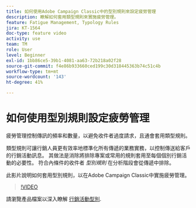 ```yaml
---
title: 如何使用Adobe Campaign Classic中的型別規則來設定疲勞管理
description: 瞭解如何套用類型規則來實施疲勞管理。
feature: Fatigue Management, Typology Rules
jira: KT-1564
doc-type: feature video
activity: use
team: TM
role: User
level: Beginner
exl-id: 1bb86ce5-39b1-4081-aa63-72b218a02f28
source-git-commit: f4e86b933660ced199c30d318445363b74c51c4b
workflow-type: tm+mt
source-wordcount: '143'
ht-degree: 41%

---
```


# 如何使用型別規則設定疲勞管理

疲勞管理控制傳訊的頻率和數量，以避免收件者過度請求，且通會套用類型規則。

類型規則可讓行銷人員更有效率地標準化所有傳遞的業務實務，以控制傳送給客戶的行銷活動訊息。 其做法是消除將排除專案或常用的規則套用至每個個別行銷活動的必要性。 符合內條件的收件者 *型別規則* 在分析階段會從傳遞中排除。

此影片說明如何套用型別規則，以在Adobe Campaign Classic中實施疲勞管理。

>[!VIDEO](https://video.tv.adobe.com/v/25090?quality=12&learn=on)

請瀏覽產品檔案以深入瞭解 [行銷活動型別](https://experienceleague.adobe.com/docs/campaign-classic/using/orchestrating-campaigns/campaign-optimization/about-campaign-typologies.html?lang=zh-Hant).
